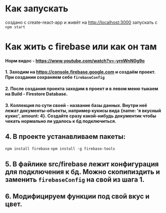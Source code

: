 # Как запускать
создано с create-react-app и живёт на [http://localhost:3000](http://localhost:3000) 
запускать с `npm start`

# Как жить с firebase или как он там

#### Норм видос - https://www.youtube.com/watch?v=-yrnWnN0g9o
#### 1. Заходим на https://console.firebase.google.com и создаём проект. При создании сохраняем себе `firebaseConfig`
#### 2. После создания проекта заходим в проект и в левом меню тыкаем на Build - Firestore Database.
#### 3. Коллекция по сути своей - название базы данных. Внутри неё лежат документы-объекты, например кукисы вида {name: 'я вкусный кукис', amount: 4}. Создайте сразу какой-нибудь документик чтобы чекать нормально ли удалось к бд подключиться.

## 4. В проекте устанавливаем пакеты: 

`npm install firebase`
`npm install -g firebase-tools`


## 5. В файлике src/firebase лежит конфигурация для подключения к бд. Можно скопипиздить и заменить `firebaseConfig` на свой из шага 1.
## 6. Модифицируем функции под свой вкус и цвет.



